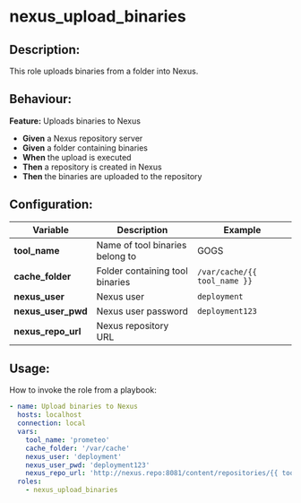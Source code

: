 # nexus_upload_binaries

## Description:

This role uploads binaries from a folder into Nexus.

## Behaviour:

**Feature:** Uploads binaries to Nexus
- **Given** a Nexus repository server
- **Given** a folder containing binaries
- **When** the upload is executed
- **Then** a repository is created in Nexus
- **Then** the binaries are uploaded to the repository

## Configuration:

| Variable  | Description  | Example  | 
|---|---|---|
| **tool_name**  | Name of tool binaries belong to  | GOGS |
| **cache_folder**  | Folder containing tool binaries  |  `/var/cache/{{ tool_name }}` |
| **nexus_user** | Nexus user | `deployment` |
| **nexus_user_pwd** | Nexus user password | `deployment123` |
| **nexus_repo_url** | Nexus repository URL |  |

## Usage:

How to invoke the role from a playbook:

```yaml
- name: Upload binaries to Nexus
  hosts: localhost
  connection: local
  vars:
    tool_name: 'prometeo'
    cache_folder: '/var/cache'
    nexus_user: 'deployment'
    nexus_user_pwd: 'deployment123'
    nexus_repo_url: 'http://nexus.repo:8081/content/repositories/{{ tool_name }}/1.0.0"'
  roles:
    - nexus_upload_binaries
```
